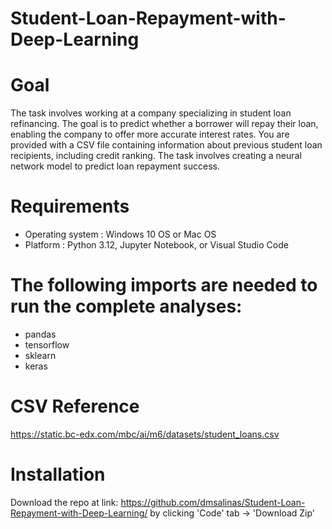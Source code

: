 # Student-Loan-Repayment-with-Deep-Learning

# Goal
The task involves working at a company specializing in student loan refinancing. The goal is to predict whether a borrower will repay their loan, enabling the company to offer more accurate interest rates. You are provided with a CSV file containing information about previous student loan recipients, including credit ranking. The task involves creating a neural network model to predict loan repayment success.

# Requirements
- Operating system :  Windows 10 OS or Mac OS
- Platform : Python 3.12, Jupyter Notebook, or Visual Studio Code 
  
# The following imports are needed to run the complete analyses:
- pandas
- tensorflow
- sklearn
- keras

# CSV Reference
https://static.bc-edx.com/mbc/ai/m6/datasets/student_loans.csv

# Installation
Download the repo at link: https://github.com/dmsalinas/Student-Loan-Repayment-with-Deep-Learning/ by clicking 'Code' tab -> 'Download Zip'

